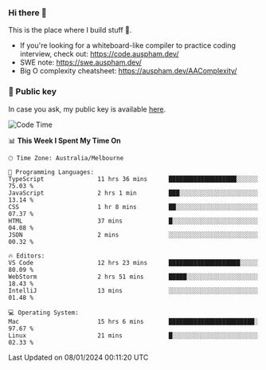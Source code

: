 ### Hi there 👋

This is the place where I build stuff 👀. 

- If you're looking for a whiteboard-like compiler to practice coding interview, check out: https://code.auspham.dev/
- SWE note: https://swe.auspham.dev/
- Big O complexity cheatsheet: https://auspham.dev/AAComplexity/

### 🔑 Public key

In case you ask, my public key is available [here](https://public.auspham.dev/).

<!--START_SECTION:waka-->
![Code Time](http://img.shields.io/badge/Code%20Time-1%2C183%20hrs%205%20mins-blue)

📊 **This Week I Spent My Time On** 

```text
🕑︎ Time Zone: Australia/Melbourne

💬 Programming Languages: 
TypeScript               11 hrs 36 mins      ███████████████████░░░░░░   75.03 % 
JavaScript               2 hrs 1 min         ███░░░░░░░░░░░░░░░░░░░░░░   13.14 % 
CSS                      1 hr 8 mins         ██░░░░░░░░░░░░░░░░░░░░░░░   07.37 % 
HTML                     37 mins             █░░░░░░░░░░░░░░░░░░░░░░░░   04.08 % 
JSON                     2 mins              ░░░░░░░░░░░░░░░░░░░░░░░░░   00.32 % 

🔥 Editors: 
VS Code                  12 hrs 23 mins      ████████████████████░░░░░   80.09 % 
WebStorm                 2 hrs 51 mins       █████░░░░░░░░░░░░░░░░░░░░   18.43 % 
IntelliJ                 13 mins             ░░░░░░░░░░░░░░░░░░░░░░░░░   01.48 % 

💻 Operating System: 
Mac                      15 hrs 6 mins       ████████████████████████░   97.67 % 
Linux                    21 mins             █░░░░░░░░░░░░░░░░░░░░░░░░   02.33 % 
```


 Last Updated on 08/01/2024 00:11:20 UTC
<!--END_SECTION:waka-->

<!--
**rockmanvnx6/rockmanvnx6** is a ✨ _special_ ✨ repository because its `README.md` (this file) appears on your GitHub profile.

Here are some ideas to get you started:

- 🔭 I’m currently working on ...
- 🌱 I’m currently learning ...
- 👯 I’m looking to collaborate on ...
- 🤔 I’m looking for help with ...
- 💬 Ask me about ...
- 📫 How to reach me: ...
- 😄 Pronouns: ...
- ⚡ Fun fact: ...
-->
